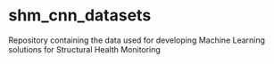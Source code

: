 # shm_cnn_datasets
Repository containing the data used for developing Machine Learning solutions for Structural Health Monitoring
